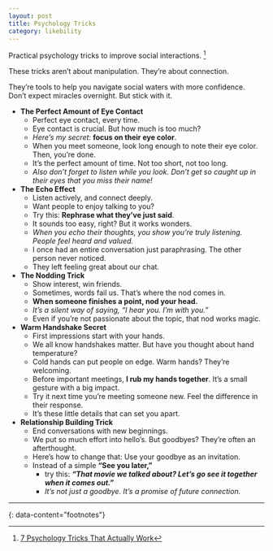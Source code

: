 ```yaml
---
layout: post
title: Psychology Tricks
category: likebility
---
```


Practical psychology tricks to improve social interactions. [^1]

These tricks aren’t about manipulation. They’re about connection.

They’re tools to help you navigate social waters with more confidence. Don’t expect miracles overnight. But stick with it.


- **The Perfect Amount of Eye Contact**
  - Perfect eye contact, every time.
  - Eye contact is crucial. But how much is too much?
  - _Here’s my secret:_ **focus on their eye color**.
  - When you meet someone, look long enough to note their eye color. Then, you’re done.
  - It’s the perfect amount of time. Not too short, not too long.
  - _Also don’t forget to listen while you look. Don’t get so caught up in their eyes that you miss their name!_
- **The Echo Effect**
  - Listen actively, and connect deeply.
  - Want people to enjoy talking to you?
  - Try this: **Rephrase what they’ve just said**.
  - It sounds too easy, right? But it works wonders.
  - _When you echo their thoughts, you show you’re truly listening. People feel heard and valued._
  - I once had an entire conversation just paraphrasing. The other person never noticed.
  - They left feeling great about our chat.
- **The Nodding Trick**
  - Show interest, win friends.
  - Sometimes, words fail us. That’s where the nod comes in.
  - **When someone finishes a point, nod your head.**
  - _It’s a silent way of saying, “I hear you. I’m with you.”_
  - Even if you’re not passionate about the topic, that nod works magic.
- **Warm Handshake Secret**
  - First impressions start with your hands.
  - We all know handshakes matter. But have you thought about hand temperature?
  - Cold hands can put people on edge. Warm hands? They’re welcoming.
  - Before important meetings, **I rub my hands together**. It’s a small gesture with a big impact.
  - Try it next time you’re meeting someone new. Feel the difference in their response.
  - It’s these little details that can set you apart.
- **Relationship Building Trick**
  - End conversations with new beginnings.
  - We put so much effort into hello’s. But goodbyes? They’re often an afterthought.
  - Here’s how to change that: Use your goodbye as an invitation.
  - Instead of a simple **“See you later,”**
    - try this: _**“That movie we talked about? Let’s go see it together when it comes out.”**_
    - _It’s not just a goodbye. It’s a promise of future connection._



---
{: data-content="footnotes"}

[^1]: [7 Psychology Tricks That Actually Work](https://medium.com/@pgadityasingh/7-psychology-tricks-that-actually-work-dc4bc936879d)
